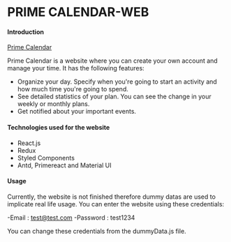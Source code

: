# PRIME CALENDAR-WEB

#### Introduction

[Prime Calendar](https://primecalendar.netlify.app/)

Prime Calendar is a website where you can create your own account and manage your time. It has the following features:

- Organize your day. Specify when you're going to start an activity and how much time you're going to spend.
- See detailed statistics of your plan. You can see the change in your weekly or monthly plans.
- Get notified about your important events.

#### Technologies used for the website

- React.js
- Redux
- Styled Components
- Antd, Primereact and Material UI

#### Usage

Currently, the website is not finished therefore dummy datas are used to implicate real life usage. You can enter the website using these credentials:

-Email : test@test.com
-Password : test1234

You can change these credentials from the dummyData.js file.



